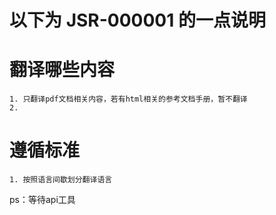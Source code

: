 # 以下为 JSR-000001 的一点说明

# 翻译哪些内容

    1. 只翻译pdf文档相关内容，若有html相关的参考文档手册，暂不翻译
    2. 
 
# 遵循标准

    1. 按照语言间歇划分翻译语言


ps：等待api工具
